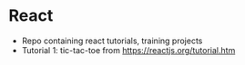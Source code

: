 # React

- Repo containing react tutorials, training projects
- Tutorial 1: tic-tac-toe from https://reactjs.org/tutorial.htm
